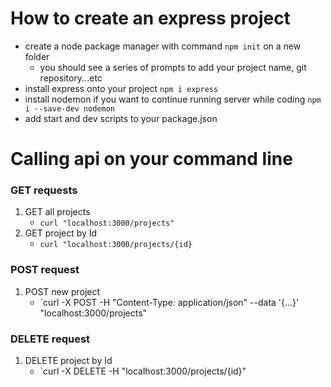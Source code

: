 # How to create an express project
- create a node package manager with command `npm init` on a new folder
    - you should see a series of prompts to add your project name, git repository...etc
- install express onto your project `npm i express`
- install nodemon if you want to continue running server while coding `npm i --save-dev nodemon`
- add start and dev scripts to your package.json


# Calling api on your command line
### GET requests
1. GET all projects
    - `curl "localhost:3000/projects"`
2. GET project by Id
    - `curl "localhost:3000/projects/{id}`

### POST request
1. POST new project
    - `curl -X POST -H "Content-Type: application/json" --data '{...}' "localhost:3000/projects"

### DELETE request
1. DELETE project by Id
    - `curl -X DELETE -H "localhost:3000/projects/{id}"
